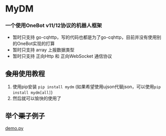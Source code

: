 # MyDM
### 一个使用OneBot v11/12协议的机器人框架
- 暂时只支持 go-cqhttp，写的代码也都是为了go-cqhttp，目前并没有使用别的OneBot实现的打算
- 暂时只支持 array 上报数据类型
- 暂时只支持 正向Http 和 正向WebSocket 通信协议

## ~~食用~~使用教程
1. 使用pip安装 `pip install mydm` (如果希望使用ujson代替json，可以使用`pip install mydm[all]`)
2. 然后就可以愉快的使用了

## 举个~~栗子~~例子
[demo.py](demo.py)
